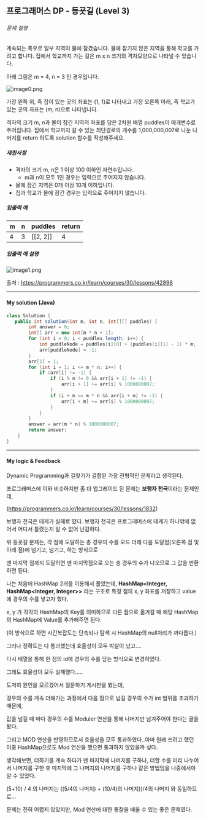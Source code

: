 ## 프로그래머스 DP - 등굣길 (Level 3)

###### 문제 설명

계속되는 폭우로 일부 지역이 물에 잠겼습니다. 물에 잠기지 않은 지역을 통해 학교를 가려고 합니다. 집에서 학교까지 가는 길은 m x n 크기의 격자모양으로 나타낼 수 있습니다.

아래 그림은 m = 4, n = 3 인 경우입니다.

![image0.png](https://grepp-programmers.s3.amazonaws.com/files/ybm/056f54e618/f167a3bc-e140-4fa8-a8f8-326a99e0f567.png)

가장 왼쪽 위, 즉 집이 있는 곳의 좌표는 (1, 1)로 나타내고 가장 오른쪽 아래, 즉 학교가 있는 곳의 좌표는 (m, n)으로 나타냅니다.

격자의 크기 m, n과 물이 잠긴 지역의 좌표를 담은 2차원 배열 puddles이 매개변수로 주어집니다. 집에서 학교까지 갈 수 있는 최단경로의 개수를 1,000,000,007로 나눈 나머지를 return 하도록 solution 함수를 작성해주세요.

##### 제한사항

- 격자의 크기 m, n은 1 이상 100 이하인 자연수입니다.
  - m과 n이 모두 1인 경우는 입력으로 주어지지 않습니다.
- 물에 잠긴 지역은 0개 이상 10개 이하입니다.
- 집과 학교가 물에 잠긴 경우는 입력으로 주어지지 않습니다.

##### 입출력 예

| m    | n    | puddles  | return |
| ---- | ---- | -------- | ------ |
| 4    | 3    | [[2, 2]] | 4      |

##### 입출력 예 설명

![image1.png](https://grepp-programmers.s3.amazonaws.com/files/ybm/32c67958d5/729216f3-f305-4ad1-b3b0-04c2ba0b379a.png)



출처 : https://programmers.co.kr/learn/courses/30/lessons/42898



---



#### My solution (Java)

```java
class Solution {
   public int solution(int m, int n, int[][] puddles) {
        int answer = 0;
        int[] arr = new int[m * n + 1];
        for (int i = 0; i < puddles.length; i++) {
            int puddleNode = puddles[i][0] + (puddles[i][1] - 1) * m;
            arr[puddleNode] = -1;
        }
        arr[1] = 1;
        for (int i = 1; i <= m * n; i++) {
            if (arr[i] != -1) {
                if (i % m != 0 && arr[i + 1] != -1) {
                    arr[i + 1] += arr[i] % 1000000007;
                }
                if (i + m <= m * n && arr[i + m] != -1) {
                    arr[i + m] += arr[i] % 1000000007;
                }
            }
        }
        answer = arr[m * n] % 1000000007;
        return answer;
    }
}
```



---

#### My logic & Feedback

Dynamic Programming과 길찾기가 결합된 가장 전형적인 문제라고 생각된다.

프로그래머스에 이와 비슷하지만 좀 더 업그레이드 된 문제는 **보행자 천국**이라는 문제인데,

(https://programmers.co.kr/learn/courses/30/lessons/1832)

보행자 천국은 테케가 실패로 떴다. 보행자 천국은 프로그래머스에 테케가 하나밖에 없어서 어디서 틀렸는지 알 수 없어 난감하다.

위 등굣길 문제는, 각 점에 도달하는 총 경우의 수를 모드 더해 다음 도달점(오른쪽 점 및 아래 점)에 넘기고, 넘기고, 하는 방식으로

맨 마지막 점까지 도달하면 맨 마지막점으로 오는 총 경우의 수가 나오므로 그 값을 반환하면 된다.

나는 처음에 HashMap 2개를 이용해서 풀었는데, **HashMap<Integer, HashMap<Integer, Integer>>** 라는 구조로 특정 점의 x, y 좌표를 저장하고 value에 경우의 수를 넣고자 했다.

x, y 가 각각의 HashMap의 Key를 의미하므로 다른 점으로 옮겨갈 때 해당 HashMap의 HashMap에 Value를 추가해주면 된다.

(이 방식으로 하면 시간복잡도는 단축되나 탐색 시 HashMap의 null처리가 까다롭다.)

그러나 정확도는 다 통과했는데 효율성이 모두 박살이 났고....

다시 배열을 통해 한 점의 id에 경우의 수를 담는 방식으로 변경하였다.

그래도 효율성이 모두 실패했다.....

도저히 원인을 모르겠어서 질문하기 게시판을 봤는데,

경우의 수를 계속 더해가는 과정에서 다음 점으로 넘길 경우의 수가 int 범위를 초과하기 때문에,

값을 넘길 때 마다 경우의 수를 Moduler 연산을 통해 나머지만 넘겨주어야 한다는 글을 봤다.

그리고 MOD 연산을 반영하므로서 효율성을 모두 통과하였다..아마 원래 쓰려고 했던 이중 HashMap으로도 Mod 연산을 했으면 통과하지 않았을까 싶다.

생각해보면, 더하기를 계속 하다가 맨 마지막에 나머지를 구하나, 더할 수를 미리 나누어서 나머지를 구한 후 마지막에 그 나머지의 나머지를 구하나 같은 방법임을 나중에서야 알 수 있었다.

(5+10) / 4 의 나머지는 ((5/4의 나머지) + (10/4)의 나머지))/4의 나머지 와 동일하므로...

문제는 전혀 어렵지 않았지만, Mod 연산에 대한 통찰을 배울 수 있는 좋은 문제였다.

